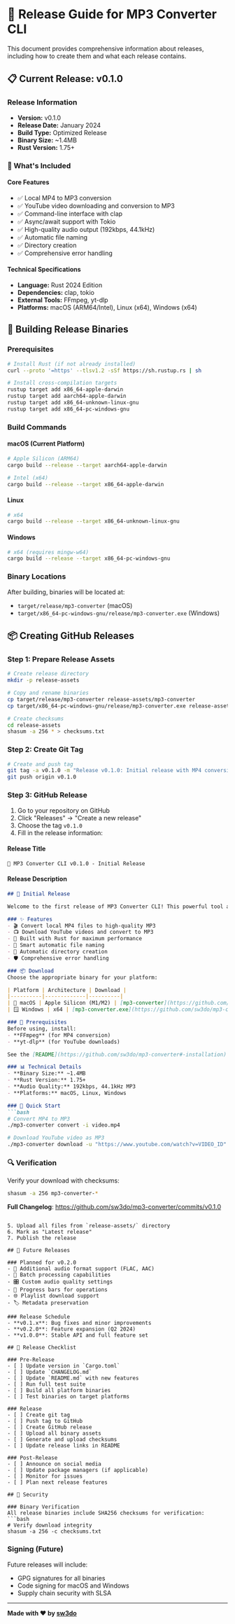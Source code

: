 # 🚀 Release Guide for MP3 Converter CLI

This document provides comprehensive information about releases, including how to create them and what each release contains.

## 📋 Current Release: v0.1.0

### Release Information
- **Version:** v0.1.0
- **Release Date:** January 2024
- **Build Type:** Optimized Release
- **Binary Size:** ~1.4MB
- **Rust Version:** 1.75+

### 🎯 What's Included

#### Core Features
- ✅ Local MP4 to MP3 conversion
- ✅ YouTube video downloading and conversion to MP3
- ✅ Command-line interface with clap
- ✅ Async/await support with Tokio
- ✅ High-quality audio output (192kbps, 44.1kHz)
- ✅ Automatic file naming
- ✅ Directory creation
- ✅ Comprehensive error handling

#### Technical Specifications
- **Language:** Rust 2024 Edition
- **Dependencies:** clap, tokio
- **External Tools:** FFmpeg, yt-dlp
- **Platforms:** macOS (ARM64/Intel), Linux (x64), Windows (x64)

## 🔨 Building Release Binaries

### Prerequisites
```bash
# Install Rust (if not already installed)
curl --proto '=https' --tlsv1.2 -sSf https://sh.rustup.rs | sh

# Install cross-compilation targets
rustup target add x86_64-apple-darwin
rustup target add aarch64-apple-darwin
rustup target add x86_64-unknown-linux-gnu
rustup target add x86_64-pc-windows-gnu
```

### Build Commands

#### macOS (Current Platform)
```bash
# Apple Silicon (ARM64)
cargo build --release --target aarch64-apple-darwin

# Intel (x64)
cargo build --release --target x86_64-apple-darwin
```

#### Linux
```bash
# x64
cargo build --release --target x86_64-unknown-linux-gnu
```

#### Windows
```bash
# x64 (requires mingw-w64)
cargo build --release --target x86_64-pc-windows-gnu
```

### Binary Locations
After building, binaries will be located at:
- `target/release/mp3-converter` (macOS)
- `target/x86_64-pc-windows-gnu/release/mp3-converter.exe` (Windows)

## 📦 Creating GitHub Releases

### Step 1: Prepare Release Assets
```bash
# Create release directory
mkdir -p release-assets

# Copy and rename binaries
cp target/release/mp3-converter release-assets/mp3-converter
cp target/x86_64-pc-windows-gnu/release/mp3-converter.exe release-assets/mp3-converter.exe

# Create checksums
cd release-assets
shasum -a 256 * > checksums.txt
```

### Step 2: Create Git Tag
```bash
# Create and push tag
git tag -a v0.1.0 -m "Release v0.1.0: Initial release with MP4 conversion and YouTube download support"
git push origin v0.1.0
```

### Step 3: GitHub Release
1. Go to your repository on GitHub
2. Click "Releases" → "Create a new release"
3. Choose the tag `v0.1.0`
4. Fill in the release information:

#### Release Title
```
🎵 MP3 Converter CLI v0.1.0 - Initial Release
```

#### Release Description
```markdown
## 🎉 Initial Release

Welcome to the first release of MP3 Converter CLI! This powerful tool allows you to convert MP4 files to MP3 and download YouTube videos directly as MP3 files.

### ✨ Features
- 🎬 Convert local MP4 files to high-quality MP3
- 📺 Download YouTube videos and convert to MP3
- 🚀 Built with Rust for maximum performance
- 🎯 Smart automatic file naming
- 📁 Automatic directory creation
- 🛡️ Comprehensive error handling

### 📦 Download
Choose the appropriate binary for your platform:

| Platform | Architecture | Download |
|----------|-------------|----------|
| 🍎 macOS | Apple Silicon (M1/M2) | [mp3-converter](https://github.com/sw3do/mp3-converter/releases/download/v0.1.0/mp3-converter) |
| 🪟 Windows | x64 | [mp3-converter.exe](https://github.com/sw3do/mp3-converter/releases/download/v0.1.0/mp3-converter.exe) |

### 🔧 Prerequisites
Before using, install:
- **FFmpeg** (for MP4 conversion)
- **yt-dlp** (for YouTube downloads)

See the [README](https://github.com/sw3do/mp3-converter#-installation) for detailed installation instructions.

### 📊 Technical Details
- **Binary Size:** ~1.4MB
- **Rust Version:** 1.75+
- **Audio Quality:** 192kbps, 44.1kHz MP3
- **Platforms:** macOS, Linux, Windows

### 🚀 Quick Start
```bash
# Convert MP4 to MP3
./mp3-converter convert -i video.mp4

# Download YouTube video as MP3
./mp3-converter download -u "https://www.youtube.com/watch?v=VIDEO_ID"
```

### 🔍 Verification
Verify your download with checksums:
```bash
shasum -a 256 mp3-converter-*
```

**Full Changelog**: https://github.com/sw3do/mp3-converter/commits/v0.1.0
```

5. Upload all files from `release-assets/` directory
6. Mark as "Latest release"
7. Publish the release

## 🔄 Future Releases

### Planned for v0.2.0
- 🎵 Additional audio format support (FLAC, AAC)
- 📁 Batch processing capabilities
- 🎛️ Custom audio quality settings
- 🔄 Progress bars for operations
- 🌐 Playlist download support
- 🏷️ Metadata preservation

### Release Schedule
- **v0.1.x**: Bug fixes and minor improvements
- **v0.2.0**: Feature expansion (Q2 2024)
- **v1.0.0**: Stable API and full feature set

## 📝 Release Checklist

### Pre-Release
- [ ] Update version in `Cargo.toml`
- [ ] Update `CHANGELOG.md`
- [ ] Update `README.md` with new features
- [ ] Run full test suite
- [ ] Build all platform binaries
- [ ] Test binaries on target platforms

### Release
- [ ] Create git tag
- [ ] Push tag to GitHub
- [ ] Create GitHub release
- [ ] Upload all binary assets
- [ ] Generate and upload checksums
- [ ] Update release links in README

### Post-Release
- [ ] Announce on social media
- [ ] Update package managers (if applicable)
- [ ] Monitor for issues
- [ ] Plan next release features

## 🔐 Security

### Binary Verification
All release binaries include SHA256 checksums for verification:
```bash
# Verify download integrity
shasum -a 256 -c checksums.txt
```

### Signing (Future)
Future releases will include:
- GPG signatures for all binaries
- Code signing for macOS and Windows
- Supply chain security with SLSA

---

**Made with ❤️ by [sw3do](https://github.com/sw3do)**